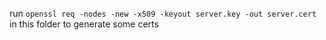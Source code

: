 run `openssl req -nodes -new -x509 -keyout server.key -out server.cert` in this folder to generate some certs